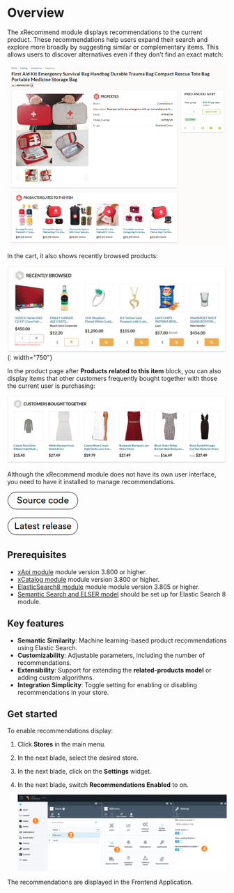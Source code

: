 # Overview

The xRecommend module displays recommendations to the current product. These recommendations help users expand their search and explore more broadly by suggesting similar or complementary items. This allows users to discover alternatives even if they don’t find an exact match:

![Recommendations](media/recommendations.png)

In the cart, it also shows recently browsed products:

![Recently browsed products](media/recently-browsed-products.png){: width="750"}

In the product page after **Products related to this item** block, you can also display items that other customers frequently bought together with those the current user is purchasing:

![Other customers bought](media/other-customers-bought.png)

Although the xRecommend module does not have its own user interface, you need to have it installed to manage recommendations. 

[![Source code](media/source_code.png)](https://github.com/VirtoCommerce/vc-module-x-recommend)

[![Download](media/latest_release.png)](https://github.com/VirtoCommerce/vc-module-x-recommend/releases)

## Prerequisites

* [xApi module](https://github.com/VirtoCommerce/vc-module-x-api) module version 3.800 or higher.
* [xCatalog module](https://github.com/VirtoCommerce/vc-module-x-catalog) module version 3.800 or higher.
* [ElasticSearch8 module](https://github.com/VirtoCommerce/vc-module-elastic-search-8) module module version 3.805 or higher.
* [Semantic Search and ELSER model](https://github.com/VirtoCommerce/vc-module-elastic-search-8?tab=readme-ov-file#semantic-search-and-elser-model-setup) should be set up for Elastic Search 8 module.

## Key features

* **Semantic Similarity**: Machine learning-based product recommendations using Elastic Search.
* **Customizability**: Adjustable parameters, including the number of recommendations.
* **Extensibility**: Support for extending the **related-products model** or adding custom algorithms.
* **Integration Simplicity**: Toggle setting for enabling or disabling recommendations in your store.

## Get started

To enable recommendations display:

1. Click **Stores** in the main menu.
1. In the next blade, select the desired store.
1. In the next blade, click on the **Settings** widget.
1. In the next blade, switch **Recommendations Enabled** to on.

    ![Recommendations on](media/enable-recommendations.png)

The recommendations are displayed in the Frontend Application.
